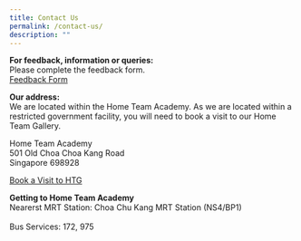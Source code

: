 ```yaml
---
title: Contact Us
permalink: /contact-us/
description: ""
---
```

**For feedback, information or queries:**<br>
Please complete the feedback form.<br>
[Feedback Form](https://form.gov.sg/623080bdf8325c0012825d07)

**Our address:**<br>
We are located within the Home Team Academy. As we are located within a restricted government facility, you will need to book a visit to our Home Team Gallery.

Home Team Academy<br>
501 Old Choa Choa Kang Road<br>
Singapore 698928

[Book a Visit to HTG](https://form.gov.sg/623080bdf8325c0012825d07)

**Getting to Home Team Academy**<br>
Nearerst MRT Station: Choa Chu Kang MRT Station (NS4/BP1)<br><br>
Bus Services: 172, 975